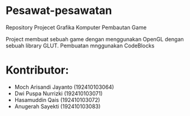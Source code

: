 **Pesawat-pesawatan**
==================
Repository Projecet Grafika Komputer Pembautan Game

 Project membuat sebuah game dengan menggunakan OpenGL dengan sebuah library GLUT. Pembuatan mnggunakan CodeBlocks

**Kontributor:**
=============
* Moch Arisandi Jayanto (192410103064)
* Dwi Puspa Nurrizki	(192410103071)
* Hasamuddin Qais	(192410103072)
* Anugerah Sayekti	(192410103083)